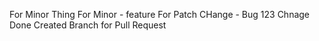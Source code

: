 For Minor Thing
For Minor - feature
For Patch CHange - Bug
123
Chnage Done 
Created Branch for Pull Request 
